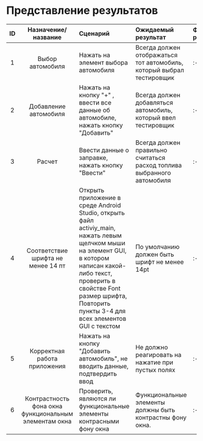 # Представление результатов

| ID | Назначение/название | Сценарий | Ожидаемый результат | Фактический результат | Оценка |
|:---:|:---:|:---|:---|:---|:---|
|1|Выбор автомобиля|Нажать на элемент выбора автомобиля|Всегда должен отображаться тот автомобиль, который выбрал тестировщик|:---|:---|
|2|Добавление автомобиля|Нажать на кнопку "+" , ввести все данные об автомобиле, нажать кнопку "Добавить"|Всегда должен добавляться автомобиль, который ввел тестировщик|:---|:---|
|3|Расчет|Ввести данные о заправке,  нажать кнопку "Ввести"|Всегда должен правильно считаться расход топлива выбранного автомобиля|:---|:---|
|4|Соответствие шрифта не менее 14 пт|Открыть приложение в среде Android Studio, открыть файл activiy_main, нажать левым щелчком мыши на элемент GUI, в котором написан какой-либо текст, проверить в свойстве Font размер шрифта, Повторить пункты 3-4 для всех элементов GUI с текстом|По умолчанию должен быть шрифт не менее 14pt|:---|:---|
|5|Корректная работа приложения|Нажать на кнопку "Добавить автомобиль", не вводить данные, подтвердить ввод|Не должно реагировать на нажатие при пустых полях|:---|:---|
|6|Контрастность фона окна функциональным элементам окна|Проверить, являются ли функциональные элементы контрасными фону окна|Функциональные элементы должны быть контрастны фону окна.|:---|:---|
